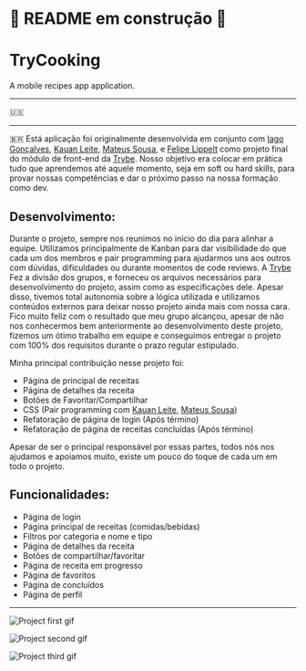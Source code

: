 # 🚧 README em construção 🚧

# TryCooking
A mobile recipes app application.

*****
:us:


*****
:brazil:
Está aplicação foi originalmente desenvolvida em conjunto com [Iago Gonçalves](https://github.com/iagoassis21), [Kauan Leite](https://github.com/Kauan-Leite), [Mateus Sousa](https://github.com/mateussousaa), e [Felipe Lippelt](https://github.com/flippelt) como projeto final do módulo de front-end da [Trybe](https://www.betrybe.com). Nosso objetivo era colocar em prática tudo que aprendemos até aquele momento, seja em soft ou hard skills, para provar nossas competências e dar o próximo passo na nossa formação como dev.

## Desenvolvimento:
Durante o projeto, sempre nos reunimos no início do dia para alinhar a equipe. Utilizamos principalmente de Kanban para dar visibilidade do que cada um dos membros e pair programming para ajudarmos uns aos outros com dúvidas, dificuldades ou durante momentos de code reviews.
A [Trybe](https://www.betrybe.com) Fez a divisão dos grupos, e forneceu os arquivos necessários para desenvolvimento do projeto, assim como as especificações dele. Apesar disso, tivemos total autonomia sobre a lógica utilizada e utilizamos conteúdos externos para deixar nosso projeto ainda mais com nossa cara.
Fico muito feliz com o resultado que meu grupo alcançou, apesar de não nos conhecermos bem anteriormente ao desenvolvimento deste projeto, fizemos um ótimo trabalho em equipe e conseguimos entregar o projeto com 100% dos requisitos durante o prazo regular estipulado.

Minha principal contribuição nesse projeto foi:
- Página de principal de receitas
- Página de detalhes da receita
- Botões de Favoritar/Compartilhar 
- CSS (Pair programming com [Kauan Leite](https://github.com/Kauan-Leite), [Mateus Sousa](https://github.com/mateussousaa))
- Refatoração de página de login (Após término)
- Refatoração de página de receitas concluídas (Após término)

Apesar de ser o principal responsável por essas partes, todos nós nos ajudamos e apoiamos muito, existe um pouco do toque de cada um em todo o projeto.

## Funcionalidades:
- Página de login
- Página principal de receitas (comidas/bebidas)
- Filtros por categoria e nome e tipo
- Página de detalhes da receita
- Botões de compartilhar/favoritar
- Página de receita em progresso
- Página de favoritos
- Página de concluídos
- Página de perfil


*****

![Project first gif]()


![Project second gif]()


![Project third gif]()
